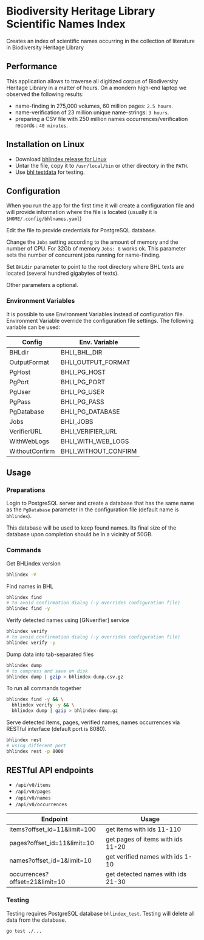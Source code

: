 # Biodiversity Heritage Library Scientific Names Index

Creates an index of scientific names occurring in the collection of literature
in Biodiversity Heritage Library

## Performance

This application allows to traverse all digitized corpus of Biodiversity
Heritage Library in a matter of hours. On a mondern high-end laptop we
observed the following results:

- name-finding in 275,000 volumes, 60 million pages: `2.5 hours`.
- name-verification of 23 million unique name-strings: `3 hours`.
- preparing a CSV file with 250 million names occurrences/verification records
  : `40 minutes`.

## Installation on Linux

- Download [bhlindex release for Linux][bhlindex-linux]
- Untar the file, copy it to `/usr/local/bin` or other directory in the `PATH`.
- Use [bhl testdata][bhl-test] for testing.

## Configuration

When you run the app for the first time it will create a configuration file and
will provide information where the file is located (usually it is
`$HOME/.config/bhlnames.yaml`)

Edit the file to provide credentials for PostgreSQL database.

Change the `Jobs` setting according to the amount of memory and the number
of CPU. For 32Gb of memory `Jobs: 8` works ok. This parameter sets the number
of concurrent jobs running for name-finding.

Set `BHLdir` parameter to point to the root directory where BHL texts are
located (several hundred gigabytes of texts).

Other parameters a optional.

### Environment Variables

It is possible to use Environment Variables instead of configuration file.
Environment Variable override the configuration file settings. The following
variable can be used:

| Config         | Env. Variable        |
| -------------- | -------------------- |
| BHLdir         | BHLI_BHL_DIR         |
| OutputFormat   | BHLI_OUTPUT_FORMAT   |
| PgHost         | BHLI_PG_HOST         |
| PgPort         | BHLI_PG_PORT         |
| PgUser         | BHLI_PG_USER         |
| PgPass         | BHLI_PG_PASS         |
| PgDatabase     | BHLI_PG_DATABASE     |
| Jobs           | BHLI_JOBS            |
| VerifierURL    | BHLI_VERIFIER_URL    |
| WithWebLogs    | BHLI_WITH_WEB_LOGS   |
| WithoutConfirm | BHLI_WITHOUT_CONFIRM |

## Usage

### Preparations

Login to PostgreSQL server and create a database that has the same name as the
`PgDatabase` parameter in the configuration file (default name is `bhlindex`).

This database will be used to keep found names. Its final size of the database
upon completion should be in a vicinity of 50GB.

### Commands

Get BHLindex version

```bash
bhlindex -V
```

Find names in BHL

```bash
bhlindex find
# to avoid confirmation dialog (-y overrides configuration file)
bhlindec find -y
```

Verify detected names using [GNverifier] service

```bash
bhlindex verify
# to avoid confirmation dialog (-y overrides configuration file)
bhlindec verify -y
```

Dump data into tab-separated files

```bash
bhlindex dump
# to compress and save on disk
bhlindex dump | gzip > bhlindex-dump.csv.gz
```

To run all commands together

```bash
bhlindex find -y && \
  bhlindex verify -y && \
  bhlindex dump | gzip > bhlindex-dump.gz
```

Serve detected items, pages, verified names, names occurrences via RESTful
interface (default port is 8080).

```bash
bhlindex rest
# using different port
bhlindex rest -p 8000
```

## RESTful API endpoints

- `/api/v0/items`
- `/api/v0/pages`
- `/api/v0/names`
- `/api/v0/occurrences`

| Endpoint                       | Usage                             |
| ------------------------------ | --------------------------------- |
| items?offset_id=11&limit=100   | get items with ids 11-110         |
| pages?offset_id=11&limit=10    | get pages of items with ids 11-20 |
| names?offset_id=1&limit=10     | get verified names with ids 1-10  |
| occurrences?offset=21&limit=10 | get detected names with ids 21-30 |

### Testing

Testing requires PostgreSQL database `bhlindex_test`.
Testing will delete all data from the database.

```bash
go test ./...
```

[bhlindex-mac]: https://github.com/gnames/bhlindex/releases/download/v0.1.0/bhlindex-0.1.0-mac.tar.gz
[bhlindex-linux]: https://github.com/gnames/bhlindex/releases/download/v0.1.0/bhlindex-0.1.0-linux.tar.gz
[bhl-test]: https://github.com/gnames/bhlindex/releases/download/v0.1.0/bhl-testdata.tar.gz
[readme]: https://github.com/gnames/bhlindex/tree/master/bhlindex
